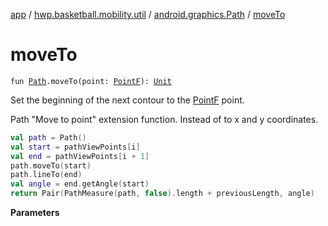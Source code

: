 [app](../../index.md) / [hwp.basketball.mobility.util](../index.md) / [android.graphics.Path](index.md) / [moveTo](.)

# moveTo

`fun `[`Path`](https://developer.android.com/reference/android/graphics/Path.html)`.moveTo(point: `[`PointF`](../-point-f/index.md)`): `[`Unit`](https://kotlinlang.org/api/latest/jvm/stdlib/kotlin/-unit/index.html)

Set the beginning of the next contour to the [PointF](../-point-f/index.md) point.

Path "Move to point" extension function.
Instead of to x and y coordinates.

``` kotlin
val path = Path()
val start = pathViewPoints[i]
val end = pathViewPoints[i + 1]
path.moveTo(start)
path.lineTo(end)
val angle = end.getAngle(start)
return Pair(PathMeasure(path, false).length + previousLength, angle)
```

**Parameters**

